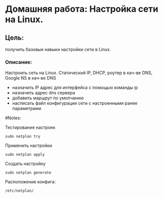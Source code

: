 # Домашняя работа: Настройка сети на Linux.

## Цель:
получить базовые навыки настройки сети в Linux.

### Описание:
Настроить сеть на Linux. Статический IP, DHCP, роутер в кач-ве DNS, Google NS в кач-ве DNS

- назначить IP адрес для интерфейса с помощью команды ip
- назначить адрес dns сервера
- добавить маршрут по умолчанию
- насписать файл конфигурации сети с настроенными ранее параметрами

#Notes:

Тестирование настроек
```
sudo netplan try
```

Применить настройки

```
sudo netplan apply
```

Создать настройку

```
sudo netplan generate
```

Расположение конфига:

```
/etc/netplan/
```
